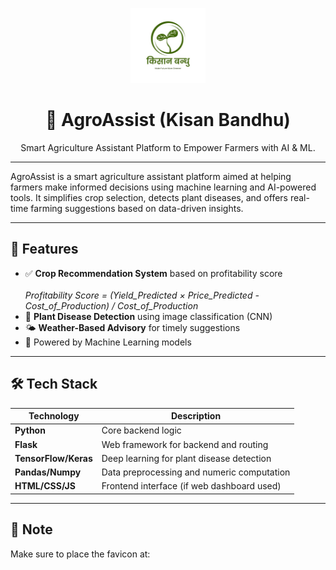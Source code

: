 <p align="center">
  <img src="static/images/favicon.jpg" alt="AgroAssist Logo" width="120">
</p>

<h1 align="center">🌾 AgroAssist (Kisan Bandhu)</h1>

<p align="center">
  Smart Agriculture Assistant Platform to Empower Farmers with AI & ML.
</p>

---

AgroAssist is a smart agriculture assistant platform aimed at helping farmers make informed decisions using machine learning and AI-powered tools. It simplifies crop selection, detects plant diseases, and offers real-time farming suggestions based on data-driven insights.

---

## 🚀 Features

- ✅ **Crop Recommendation System** based on profitability score  
  <br> <span style="font-size:14px">*Profitability Score = (Yield_Predicted × Price_Predicted - Cost_of_Production) / Cost_of_Production*</span>
- 🦠 **Plant Disease Detection** using image classification (CNN)
- 🌤️ **Weather-Based Advisory** for timely suggestions
- 🧠 Powered by Machine Learning models

---

## 🛠️ Tech Stack

| Technology       | Description                                 |
|------------------|---------------------------------------------|
| **Python**       | Core backend logic                          |
| **Flask**        | Web framework for backend and routing       |
| **TensorFlow/Keras** | Deep learning for plant disease detection |
| **Pandas/Numpy** | Data preprocessing and numeric computation  |
| **HTML/CSS/JS**  | Frontend interface (if web dashboard used)  |

---

## 📌 Note

Make sure to place the favicon at:

